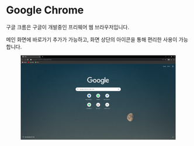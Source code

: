 # Google Chrome

구글 크롬은 구글이 개발중인 프리웨어 웹 브라우저입니다.&#x20;

메인 화면에 바로가기 추가가 가능하고, 화면 상단의 아이콘을 통해 편리한 사용이 가능합니다.&#x20;

<figure><img src="../../.gitbook/assets/스크린샷, 2022-11-16 18-17-21.png" alt=""><figcaption></figcaption></figure>

